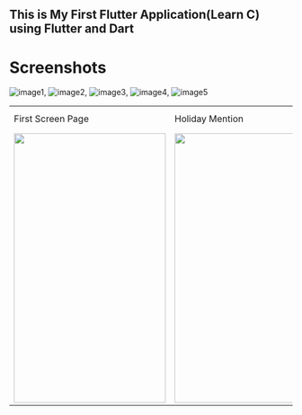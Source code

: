 ## This is My First Flutter Application(Learn C) using Flutter and Dart 

# Screenshots
![image1](https://user-images.githubusercontent.com/104526691/165620742-967249d2-b223-45c6-ada4-3f5a3d275c30.jpeg), ![image2](https://user-images.githubusercontent.com/104526691/165620755-10a74d62-72ed-4dae-a8bc-e7466f167d69.jpeg), ![image3](https://user-images.githubusercontent.com/104526691/165620762-ba491a2e-479c-4b08-a398-614e426028be.jpeg), ![image4](https://user-images.githubusercontent.com/104526691/165620773-e3f52aa9-ec90-4d30-abc8-f5aff2b8f9ff.jpeg), ![image5](https://user-images.githubusercontent.com/104526691/165620781-7e12dfbb-93af-41b9-9036-1a588164e6ea.jpeg)

<table>
  <tr>
    <td>First Screen Page</td>
     <td>Holiday Mention</td>
     <td>Present day in purple and selected day in pink</td>
  </tr>
  <tr>
    <td><img src="https://user-images.githubusercontent.com/104526691/165620742-967249d2-b223-45c6-ada4-3f5a3d275c30.jpeg" width=270 height=480></td>
    <td><img src="https://user-images.githubusercontent.com/104526691/165620742-967249d2-b223-45c6-ada4-3f5a3d275c30.jpeg" width=270 height=480></td>
    <td><img src="screenshots/Screenshot_1582745139.png" width=270 height=480></td>
  </tr>
 </table>




